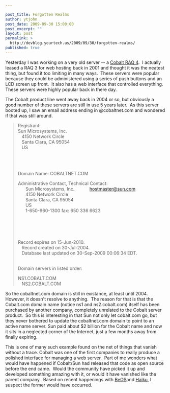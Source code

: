 ```yaml
---

post_title: Forgotten Realms
author: ytjohn
post_date: 2009-09-30 15:00:00
post_excerpt: ""
layout: post
permalink: >
  http://devblog.yourtech.us/2009/09/30/forgotten-realms/
published: true
---
```

Yesterday I was working on a very old server -- a <a href="http://en.wikipedia.org/wiki/Cobalt_RaQ">Cobalt RAQ 4</a>.  I
actually leased a RAQ 3 for web hosting back in 2001 and thought it was
the neatest thing, but found it too limiting in many ways.  These
servers were popular because they could be administered using a series
of push buttons and an LCD screen up front.  It also has a web interface
that controlled everything.  These servers were highly popular back in
there day.

The Cobalt product line went away back in 2004 or so, but obviously a
good number of these servers are still in use 5 years later.  As this
server booted up, I saw an email address ending in @cobaltnet.com and
wondered if that was still around.

<blockquote>
Registrant:<br />
Sun Microsystems, Inc.<br />
   4150 Network Circle<br />
   Santa Clara, CA 95054<br />
   US  </br></br></br></br>

Domain Name: COBALTNET.COM  

Administrative Contact, Technical Contact:<br />
      Sun Microsystems, Inc.            hostmaster@sun.com<br />
      4150 Network Circle<br />
      Santa Clara, CA 95054<br />
      US<br />
      1-650-960-1300 fax: 650 336 6623  </br></br></br></br></br>

Record expires on 15-Jun-2010.<br />
   Record created on 30-Jul-2004.<br />
   Database last updated on 30-Sep-2009 00:06:34 EDT.  </br></br>

Domain servers in listed order:  

NS1.COBALT.COM<br />
   NS2.COBALT.COM  </br>
</blockquote>

So the cobaltnet.com domain is still in existance, at least until 2004. 
However, it doesn't resolve to anything.  The reason for that is that
the Cobalt.com domain name (notice ns1 and ns2.cobalt.com) itself has
been purchased by another company, completely unrelated to the Cobalt
server product.  So this is interesting in that Sun not only let
cobalt.com go, but they never bothered to update the cobaltnet.com
domain to point to an active name server. Sun paid about \$2 billion for
the Cobalt name and now it sits in a neglected corner of the Internet,
just a few months away from finally expiring.

This is one of many such example found on the net of things that vanish
without a trace. Cobalt was one of the first companies to really produce
a polished interface for managing a web server.  Part of me wonders what
would have happened if Cobalt/Sun had released that code as open source
before the end came.  Would the community have picked it up and
developed something amazing with it, or would it have vanished like the
parent company.  Based on recent happenings with <a href="http://en.wikipedia.org/wiki/BeOS">BeOS</a>and <a href="http://www.haiku-os.org/">Haiku</a>,
I suspect the former would have occurred.
